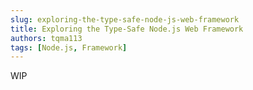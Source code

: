 ```yaml
---
slug: exploring-the-type-safe-node-js-web-framework
title: Exploring the Type-Safe Node.js Web Framework
authors: tqma113
tags: [Node.js, Framework]
---
```


WIP
